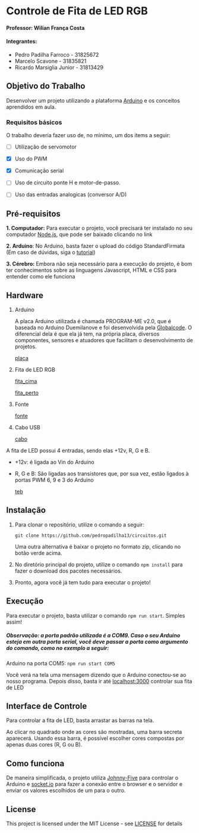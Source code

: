 # Controle de Fita de LED RGB

#### Professor: Wilian França Costa

#### Integrantes:
- Pedro Padilha Farroco - 31825672
- Marcelo Scavone - 31835821
- Ricardo Marsiglia Junior - 31813429

## Objetivo do Trabalho

Desenvolver um projeto utilizando a plataforma [Arduino](https://www.arduino.cc) e os conceitos aprendidos em aula.

### Requisitos básicos

O trabalho deveria fazer uso de, no mínimo, um dos items a seguir:

- [ ] Utilização de servomotor

- [x] Uso do PWM

- [x] Comunicação serial

- [ ] Uso de circuito ponte H e motor-de-passo.

- [ ] Uso das entradas analogicas (conversor A/D)

## Pré-requisitos

**1. Computador:** Para executar o projeto, você precisará ter instalado no seu computador [Node.js](https://nodejs.org), que pode ser baixado clicando no link

**2. Arduino**: No Arduino, basta fazer o upload do código StandardFirmata (Em caso de dúvidas, siga o [tutorial](http://www.instructables.com/id/Arduino-Installing-Standard-Firmata/))

**3. Cérebro:** Embora não seja necessário para a execução do projeto, é bom ter conhecimentos sobre as linguagens Javascript, HTML e CSS para entender como ele funciona

## Hardware

1. Arduino

	A placa Arduino utilizada é chamada PROGRAM-ME v2.0, que é baseada no Arduino Duemilanove e foi desenvolvida pela [Globalcode](https://www.globalcode.com.br). O diferencial dela é que ela já tem, na própria placa, diversos componentes, sensores e atuadores que facilitam o desenvolvimento de projetos.

    [placa](public/assets/other/images/placa_cima.jpeg)

2. Fita de LED RGB

	[fita_cima](public/assets/other/images/fita_cima.jpeg)

    [fita_perto](public/assets/other/images/fita_perto.jpeg)

3. Fonte

	[fonte](public/assets/other/images/fonte.jpeg)

4. Cabo USB

	[cabo](public/assets/other/images/cabo.jpeg)

A fita de LED possui 4 entradas, sendo elas +12v, R, G e B.

* +12v: é ligada ao Vin do Arduino
* R, G e B: São ligadas aos transistores que, por sua vez, estão ligados à portas PWM 6, 9 e 3 do Arduino

	[teb](public/assets/other/images/teb.jpeg)

## Instalação

1. Para clonar o repositório, utilize o comando a seguir:

    ```
    git clone https://github.com/pedropadilha13/circuitos.git
    ```

	Uma outra alternativa é baixar o projeto no formato zip, clicando no botão verde acima.

2. No diretório principal do projeto, utilize o comando `npm install` para fazer o download dos pacotes necessários.

3. Pronto, agora você já tem tudo para executar o projeto!

## Execução

Para executar o projeto, basta utilizar o comando ```npm run start```. Simples assim!

##### Observação: a porta padrão utilizada é a COM9. Caso o seu Arduino esteja em outra porta serial, você deve passar a porta como argumento do comando, como no exemplo a seguir:

Arduino na porta COM5: `npm run start COM5`

Você verá na tela uma mensagem dizendo que o Arduino conectou-se ao nosso programa. Depois disso, basta ir até [localhost:3000](localhost:3000) controlar sua fita de LED

## Interface de Controle

Para controlar a fita de LED, basta arrastar as barras na tela.

Ao clicar no quadrado onde as cores são mostradas, uma barra secreta aparecerá. Usando essa barra, é possível escolher cores compostas por apenas duas cores (R, G ou B).

## Como funciona

De maneira simplificada, o projeto utiliza [Johnny-Five](http://johnny-five.io) para controlar o Arduino e [socket.io](https://socket.io/) para fazer a conexão entre o browser e o servidor e enviar os valores escolhidos de um para o outro.

## License

This project is licensed under the MIT License - see [LICENSE](LICENSE) for details
